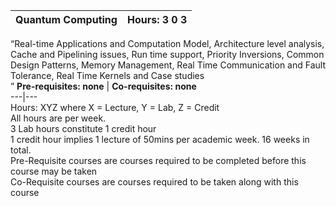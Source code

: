 **Quantum Computing** | **Hours: 3 0 3**  
---|---  
“Real-time Applications and Computation Model, Architecture level analysis, Cache and Pipelining issues, Run time support, Priority Inversions, Common Design Patterns, Memory Management, Real Time Communication and Fault Tolerance, Real Time Kernels and Case studies  
” 
**Pre-requisites: none** | **Co-requisites: none**  
---|---  
Hours: XYZ where X = Lecture, Y = Lab, Z = Credit  
All hours are per week.  
3 Lab hours constitute 1 credit hour  
1 credit hour implies 1 lecture of 50mins per academic week. 16 weeks in total.  
Pre-Requisite courses are courses required to be completed before this course may be taken  
Co-Requisite courses are courses required to be taken along with this course

